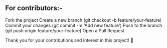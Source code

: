 ## For contributors:-
Fork the project
Create a new branch (git checkout -b feature/your-feature)
Commit your changes (git commit -m 'Add new feature')
Push to the branch (git push origin feature/your-feature)
Open a Pull Request

Thank you for your contributions and interest in this project! 🤝
